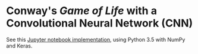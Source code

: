 # Conway's *Game of Life* with a Convolutional Neural Network (CNN)
See this [Jupyter notebook implementation](Conway%27s%20Game%20of%20Life%20with%20CNN.ipynb), using Python 3.5 with NumPy and Keras.
